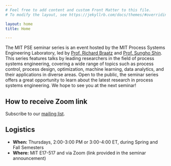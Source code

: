```yaml
---
# Feel free to add content and custom Front Matter to this file.
# To modify the layout, see https://jekyllrb.com/docs/themes/#overriding-theme-defaults

layout: home
title: Home

---
```

The MIT PSE seminar series is an event hosted by the MIT Process Systems Engineering Laboratory, led by [Prof. Richard Braatz](https://web.mit.edu/braatzgroup/) and [Prof. Sungho Shin](https://shin.mit.edu). This series features talks by leading researchers in the field of process systems engineering, covering a wide range of topics such as process control, process design, optimization, machine learning, data analytics, and their applications in diverse areas. Open to the public, the seminar series offers a great opportunity to learn about the latest research in process systems engineering. We hope to see you at the next seminar!

## How to receive Zoom link
Subscribe to our [mailing list](https://mailman.mit.edu/mailman/listinfo/pse-seminar).

## Logistics
- **When:** Thursdays, 2:00-3:00 PM or 3:00-4:00 ET, during Spring and Fall Semesters
- **Where:** MIT E17-517 and via Zoom (link provided in the seminar announcement)
